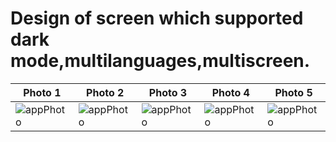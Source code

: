 # Design of screen which supported dark mode,multilanguages,multiscreen.

| Photo 1 | Photo 2 | Photo 3 |  Photo 4| Photo 5 |
| --- | --- | --- | --- | --- |
| ![appPhoto](https://github.com/atakanbircan/bootcamp_hw3/assets/57329064/33495875-248d-48ae-834c-75bee4a3ad85) |![appPhoto](https://github.com/atakanbircan/bootcamp_hw3/assets/57329064/50c0ec9f-e8b8-4e20-b1f8-5255666c727e) |![appPhoto](https://github.com/atakanbircan/bootcamp_hw3/assets/57329064/974bef5e-0be7-4ece-bb58-70499f081521) |![appPhoto](https://github.com/atakanbircan/bootcamp_hw3/assets/57329064/87e8d343-95bd-49fb-8824-fe788d95581c) |![appPhoto](https://github.com/atakanbircan/bootcamp_hw3/assets/57329064/98577d74-8fa5-4afd-b3b2-7b744be8e23a) |





